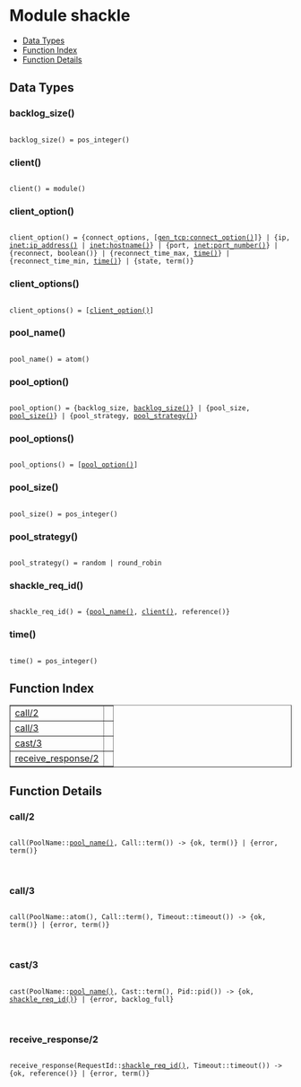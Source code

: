 

# Module shackle #
* [Data Types](#types)
* [Function Index](#index)
* [Function Details](#functions)

<a name="types"></a>

## Data Types ##




### <a name="type-backlog_size">backlog_size()</a> ###


<pre><code>
backlog_size() = pos_integer()
</code></pre>




### <a name="type-client">client()</a> ###


<pre><code>
client() = module()
</code></pre>




### <a name="type-client_option">client_option()</a> ###


<pre><code>
client_option() = {connect_options, [<a href="gen_tcp.md#type-connect_option">gen_tcp:connect_option()</a>]} | {ip, <a href="inet.md#type-ip_address">inet:ip_address()</a> | <a href="inet.md#type-hostname">inet:hostname()</a>} | {port, <a href="inet.md#type-port_number">inet:port_number()</a>} | {reconnect, boolean()} | {reconnect_time_max, <a href="#type-time">time()</a>} | {reconnect_time_min, <a href="#type-time">time()</a>} | {state, term()}
</code></pre>




### <a name="type-client_options">client_options()</a> ###


<pre><code>
client_options() = [<a href="#type-client_option">client_option()</a>]
</code></pre>




### <a name="type-pool_name">pool_name()</a> ###


<pre><code>
pool_name() = atom()
</code></pre>




### <a name="type-pool_option">pool_option()</a> ###


<pre><code>
pool_option() = {backlog_size, <a href="#type-backlog_size">backlog_size()</a>} | {pool_size, <a href="#type-pool_size">pool_size()</a>} | {pool_strategy, <a href="#type-pool_strategy">pool_strategy()</a>}
</code></pre>




### <a name="type-pool_options">pool_options()</a> ###


<pre><code>
pool_options() = [<a href="#type-pool_option">pool_option()</a>]
</code></pre>




### <a name="type-pool_size">pool_size()</a> ###


<pre><code>
pool_size() = pos_integer()
</code></pre>




### <a name="type-pool_strategy">pool_strategy()</a> ###


<pre><code>
pool_strategy() = random | round_robin
</code></pre>




### <a name="type-shackle_req_id">shackle_req_id()</a> ###


<pre><code>
shackle_req_id() = {<a href="#type-pool_name">pool_name()</a>, <a href="#type-client">client()</a>, reference()}
</code></pre>




### <a name="type-time">time()</a> ###


<pre><code>
time() = pos_integer()
</code></pre>

<a name="index"></a>

## Function Index ##


<table width="100%" border="1" cellspacing="0" cellpadding="2" summary="function index"><tr><td valign="top"><a href="#call-2">call/2</a></td><td></td></tr><tr><td valign="top"><a href="#call-3">call/3</a></td><td></td></tr><tr><td valign="top"><a href="#cast-3">cast/3</a></td><td></td></tr><tr><td valign="top"><a href="#receive_response-2">receive_response/2</a></td><td></td></tr></table>


<a name="functions"></a>

## Function Details ##

<a name="call-2"></a>

### call/2 ###

<pre><code>
call(PoolName::<a href="#type-pool_name">pool_name()</a>, Call::term()) -&gt; {ok, term()} | {error, term()}
</code></pre>
<br />

<a name="call-3"></a>

### call/3 ###

<pre><code>
call(PoolName::atom(), Call::term(), Timeout::timeout()) -&gt; {ok, term()} | {error, term()}
</code></pre>
<br />

<a name="cast-3"></a>

### cast/3 ###

<pre><code>
cast(PoolName::<a href="#type-pool_name">pool_name()</a>, Cast::term(), Pid::pid()) -&gt; {ok, <a href="#type-shackle_req_id">shackle_req_id()</a>} | {error, backlog_full}
</code></pre>
<br />

<a name="receive_response-2"></a>

### receive_response/2 ###

<pre><code>
receive_response(RequestId::<a href="#type-shackle_req_id">shackle_req_id()</a>, Timeout::timeout()) -&gt; {ok, reference()} | {error, term()}
</code></pre>
<br />

